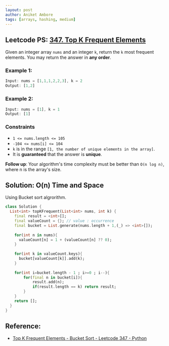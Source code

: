 ```yaml
---
layout: post
author: Aniket Ambore
tags: [arrays, hashing, medium]
---
```


## Leetcode PS: [347. Top K Frequent Elements](https://leetcode.com/problems/top-k-frequent-elements/description/)

Given an integer array `nums` and an integer `k`, return the `k` most frequent elements. You may return the answer in **any order**.

### Example 1:

```dart
Input: nums = [1,1,1,2,2,3], k = 2
Output: [1,2]
```

### Example 2:

```dart
Input: nums = [1], k = 1
Output: [1]
```

### Constraints
- `1 <= nums.length <= 105`
- `-104 <= nums[i] <= 104`
- `k` is in the range `[1, the number of unique elements in the array]`.
- It is **guaranteed** that the answer is **unique**.

**Follow up**: Your algorithm's time complexity must be better than `O(n log n)`, where n is the array's size.

## Solution: O(n) Time and Space
Using Bucket sort algrorithm.

```dart
class Solution {
  List<int> topKFrequent(List<int> nums, int k) {
    final result = <int>[];
    final valueCount = {}; // value : occurrence
    final bucket = List.generate(nums.length + 1,(_) => <int>[]);
    
    for(int n in nums){
      valueCount[n] = 1 + (valueCount[n] ?? 0);
    }
    
    for(int k in valueCount.keys){
      bucket[valueCount[k]].add(k);
    }
    
    for(int i=bucket.length - 1 ; i>=0 ; i--){
        for(final n in bucket[i]){
            result.add(n);
            if(result.length == k) return result;
        }
    }
    return [];
  }
}
```

## Reference:
- [Top K Frequent Elements - Bucket Sort - Leetcode 347 - Python](https://www.youtube.com/watch?v=YPTqKIgVk-k)
